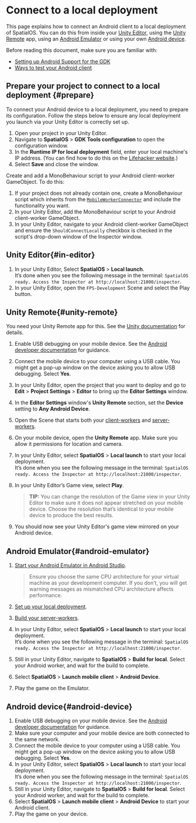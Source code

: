 # Connect to a local deployment

This page explains how to connect an Android client to a local deployment of SpatialOS. You can do this from inside your [Unity Editor](#in-editor), using the [Unity Remote](#unity-remote) app, using an [Android Emulator](#android-emulator) or using your own [Android device](#android-device).

Before reading this document, make sure you are familiar with:

* [Setting up Android Support for the GDK]({{urlRoot}}/content/mobile/android/setup)
* [Ways to test your Android client]({{urlRoot}}/content/mobile/android/ways-to-test)

## Prepare your project to connect to a local deployment {#prepare}

To connect your Android device to a local deployment, you need to prepare its configuration. Follow the steps below to ensure any local deployment you launch via your Unity Editor is correctly set up.

1. Open your project in your Unity Editor.
1. Navigate to **SpatialOS** > **GDK Tools configuration** to open the configuration window.
1. In the **Runtime IP for local deployment** field, enter your local machine's IP address. (You can find how to do this on the [Lifehacker website](https://lifehacker.com/5833108/how-to-find-your-local-and-external-ip-address).)
1. Select **Save** and close the window.

Create and add a MonoBehaviour script to your Android client-worker GameObject. To do this:

1. If your project does not already contain one, create a MonoBehaviour script which inherits from the [`MobileWorkerConnector`](https://github.com/spatialos/gdk-for-unity/blob/master/workers/unity/Packages/com.improbable.gdk.mobile/Worker/MobileWorkerConnector.cs) and include the functionality you want.
1. In your Unity Editor, add the MonoBehaviour script to your Android client-worker GameObject.
1. In your Unity Editor, navigate to your Android client-worker GameObject and ensure the `ShouldConnectLocally` checkbox is checked in the script's drop-down window of the Inspector window.

## Unity Editor{#in-editor}
1. In your Unity Editor, Select **SpatialOS** > **Local launch**.<br>
It’s done when you see the following message in the terminal: `SpatialOS ready. Access the Inspector at http://localhost:21000/inspector`.
1. In your Unity Editor, open the `FPS-Development` Scene and select the Play button.<br/>

## Unity Remote{#unity-remote}

You need your Unity Remote app for this. See the [Unity documentation](https://docs.unity3d.com/Manual/UnityRemote5.html) for details.

1. Enable USB debugging on your mobile device. See the [Android developer documentation](https://developer.android.com/studio/debug/dev-options#enable) for guidance.
1. Connect the mobile device to your computer using a USB cable. You might get a pop-up window on the device asking you to allow USB debugging. Select **Yes**.
1. In your Unity Editor, open the project that you want to deploy and go to **Edit** > **Project Settings** > **Editor** to bring up the **Editor Settings** window.
1. In the **Editor Settings** window's **Unity Remote** section, set the **Device** setting to **Any Android Device**.
1. Open the Scene that starts both your [client-workers]({{urlRoot}}/content/glossary#client-worker) and [server-workers]({{urlRoot}}/content/glossary#server-worker).
1. On your mobile device, open the **Unity Remote** app. Make sure you allow it permissions for location and camera.
1. In your Unity Editor, select **SpatialOS** > **Local launch** to start your local deployment.<br>
It’s done when you see the following message in the terminal: `SpatialOS ready. Access the Inspector at http://localhost:21000/inspector`.
1. In your Unity Editor’s Game view, select **Play**.

    > **TIP:** You can change the resolution of the Game view in your Unity Editor to make sure it does not appear stretched on your mobile device. Choose the resolution that’s identical to your mobile device to produce the best results.

1. You should now see your Unity Editor's game view mirrored on your Android device.

## Android Emulator{#android-emulator}

1. [Start your Android Emulator in Android Studio](https://developer.android.com/studio/run/managing-avds).

    > Ensure you choose the same CPU architecture for your virtual machine as your development computer. If you don’t, you will get warning messages as mismatched CPU architecture affects performance.
1. [Set up your local deployment](#prepare).
1. [Build your server-workers]({{urlRoot}}/content/build).
1. In your Unity Editor, select **SpatialOS** > **Local launch** to start your local deployment.<br>
It’s done when you see the following message in the terminal: `SpatialOS ready. Access the Inspector at http://localhost:21000/inspector`.
1. Still in your Unity Editor, navigate to **SpatialOS** > **Build for local**. Select your Android worker, and wait for the build to complete.
1. Select **SpatialOS** > **Launch mobile client** > **Android Device**.
1. Play the game on the Emulator.

## Android device{#android-device}

1. Enable USB debugging on your mobile device. See the [Android developer documentation](https://developer.android.com/studio/debug/dev-options#enable) for guidance.
1. Make sure your computer and your mobile device are both connected to the same network.
1. Connect the mobile device to your computer using a USB cable. You might get a pop-up window on the device asking you to allow USB debugging. Select **Yes**.
1. In your Unity Editor, select **SpatialOS** > **Local launch** to start your local deployment.<br>
It’s done when you see the following message in the terminal: `SpatialOS ready. Access the Inspector at http://localhost:21000/inspector`.
1. Still in your Unity Editor, navigate to **SpatialOS** > **Build for local**. Select your Android worker, and wait for the build to complete.
1. Select **SpatialOS** > **Launch mobile client** > **Android Device** to start your Android client.
1. Play the game on your device.
